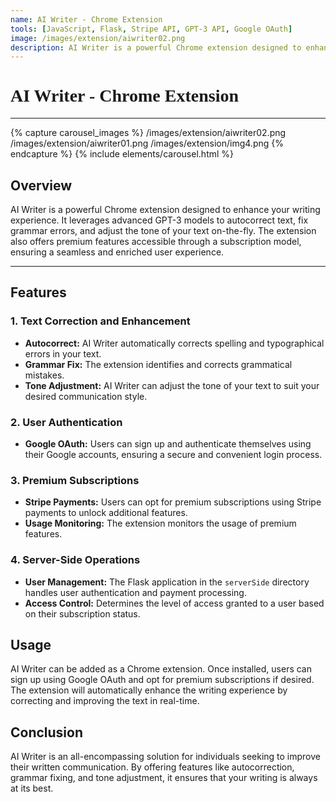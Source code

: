 ```yaml
---
name: AI Writer - Chrome Extension
tools: [JavaScript, Flask, Stripe API, GPT-3 API, Google OAuth]
image: /images/extension/aiwriter02.png
description: AI Writer is a powerful Chrome extension designed to enhance your writing experience.
---
```


<h1 style="font-family: Georgia;">AI Writer - Chrome Extension</h1>

---


{% capture carousel_images %}
/images/extension/aiwriter02.png
/images/extension/aiwriter01.png
/images/extension/img4.png
{% endcapture %}
{% include elements/carousel.html %}


## Overview

AI Writer is a powerful Chrome extension designed to enhance your writing experience. It leverages advanced GPT-3 models to autocorrect text, fix grammar errors, and adjust the tone of your text on-the-fly. The extension also offers premium features accessible through a subscription model, ensuring a seamless and enriched user experience.

---


## Features

### 1. **Text Correction and Enhancement**
   - **Autocorrect:** AI Writer automatically corrects spelling and typographical errors in your text.
   - **Grammar Fix:** The extension identifies and corrects grammatical mistakes.
   - **Tone Adjustment:** AI Writer can adjust the tone of your text to suit your desired communication style.

### 2. **User Authentication**
   - **Google OAuth:** Users can sign up and authenticate themselves using their Google accounts, ensuring a secure and convenient login process.

### 3. **Premium Subscriptions**
   - **Stripe Payments:** Users can opt for premium subscriptions using Stripe payments to unlock additional features.
   - **Usage Monitoring:** The extension monitors the usage of premium features.

### 4. **Server-Side Operations**
   - **User Management:** The Flask application in the `serverSide` directory handles user authentication and payment processing.
   - **Access Control:** Determines the level of access granted to a user based on their subscription status.

## Usage

AI Writer can be added as a Chrome extension. Once installed, users can sign up using Google OAuth and opt for premium subscriptions if desired. The extension will automatically enhance the writing experience by correcting and improving the text in real-time.

## Conclusion

AI Writer is an all-encompassing solution for individuals seeking to improve their written communication. By offering features like autocorrection, grammar fixing, and tone adjustment, it ensures that your writing is always at its best.

